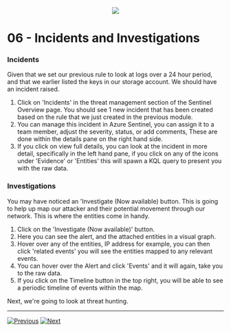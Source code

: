 <div align="center">
    <a href="./README.md">
        <img src="img/header.png"/>
    </a>
</div>

# 06 - Incidents and Investigations  


### Incidents
Given that we set our previous rule to look at logs over a 24 hour period, and that we earlier listed the keys in our storage account. We should have an incident raised. 

1. Click on 'Incidents' in the threat management section of the Sentinel Overview page. You should see 1 new incident that has been created based on the rule that we just created in the previous module. 
2. You can manage this incident in Azure Sentinel, you can assign it to a team member, adjust the severity, status, or add comments, These are done within the details pane on the right hand side. 
3. If you click on view full details, you can look at the incident in more detail, specifically in the left hand pane, if you click on any of the icons under 'Evidence' or 'Entities' this will spawn a KQL query to present you with the raw data. 

### Investigations
You may have noticed an 'Investigate (Now available) button. This is going to help up map our attacker and their potential movement through our network. This is where the entities come in handy. 

1. Click on the 'Investigate (Now available)' button.
2. Here you can see the alert, and the attached entities in a visual graph. 
3. Hover over any of the entities, IP address for example, you can then click 'related events' you will see the entities mapped to any relevant events. 
4. You can hover over the Alert and click 'Events' and it will again, take you to the raw data. 
5. If you click on the Timeline button in the top right, you will be able to see a periodic timeline of events within the map. 
 
Next, we're going to look at threat hunting.

----

[![Previous](img/previous.png)](./05_analytics.md) [![Next](img/next.png)](./07_hunting.md)
